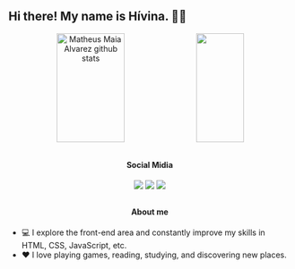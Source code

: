 ## Hi there! My name is Hívina. 👋🏻

<div align="center">  
  <img width="49%" height="195px" src="https://github-readme-stats.vercel.app/api?username=hivinayanna&show_icons=true&count_private=true&hide_border=true&title_color=B54CE4&icon_color=00bfbf&text_color=c9d1d9&bg_color=0d1117" alt="Matheus Maia Alvarez github stats" /> 
  <img width="41%" height="195px" src="https://github-readme-stats.vercel.app/api/top-langs/?username=hivinayanna&layout=compact&hide_border=true&title_color=B54CE4&text_color=00bfbf&bg_color=0d1117" />
</div>

  ##
  
<div align="center">
  <h4> Social Midia </h4>
  <a href="https://instagram.com/hivinayanna" target="_blank"><img src="https://img.shields.io/badge/-Instagram-%23E4405F?style=for-the-badge&logo=instagram&logoColor=white" target="_blank"></a> 
  <a href = "mailto:yhivina@gmail.com"><img src="https://img.shields.io/badge/-Gmail-%23333?style=for-the-badge&logo=gmail&logoColor=white" target="_blank"></a>
  <a href="https://www.linkedin.com/in/hivina-goncalves" target="_blank"><img src="https://img.shields.io/badge/-LinkedIn-%230077B5?style=for-the-badge&logo=linkedin&logoColor=white" target="_blank"></a> 
</div>

  ##

<div align="center">
  <h4> About me </h4>
</div>

* 💻 I explore the front-end area and constantly improve my skills in HTML, CSS, JavaScript, etc.
* ❤️ I love playing games, reading, studying, and discovering new places.
